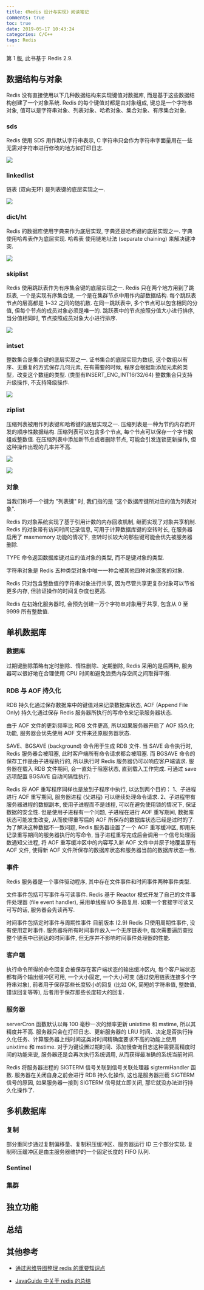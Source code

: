```yaml
---
title: 《Redis 设计与实现》阅读笔记
comments: true
toc: true
date: 2019-05-17 10:43:24
categories: C/C++
tags: Redis
---
```


第 1 版, 此书基于 Redis 2.9.

<!--more-->

## 数据结构与对象

Redis 没有直接使用以下几种数据结构来实现键值对数据库, 而是基于这些数据结构创建了一个对象系统.
Redis 的每个键值对都是由对象组成, 键总是一个字符串对象, 值可以是字符串对象、列表对象、哈希对象、集合对象、有序集合对象.

### sds

Redis 使用 SDS 用作默认字符串表示, C 字符串只会作为字符串字面量用在一些无需对字符串进行修改的地方如打印日志.

![](/images/redis-sds.png)

### linkedlist

链表 (双向无环) 是列表键的底层实现之一.

![](/images/redis-list.png)

### dict/ht

Redis 的数据库使用字典来作为底层实现, 字典还是哈希键的底层实现之一.
字典 使用哈希表作为底层实现.
哈希表 使用链地址法 (separate chaining) 来解决键冲突.

![](/images/redis-ht.png)

### skiplist

Redis 使用跳跃表作为有序集合键的底层实现之一.
Redis 只在两个地方用到了跳跃表, 一个是实现有序集合键, 一个是在集群节点中用作内部数据结构.
每个跳跃表节点的层高都是 1~32 之间的随机数.
在同一跳跃表中, 多个节点可以包含相同的分值, 但每个节点的成员对象必须是唯一的.
跳跃表中的节点按照分值大小进行排序, 当分值相同时, 节点按照成员对象大小进行排序.

![](/images/redis-sl.png)

### intset

整数集合是集合键的底层实现之一.
证书集合的底层实现为数组, 这个数组以有序、无重复的方式保存几何元素, 在有需要的时候, 程序会根据新添加元素的类型，改变这个数组的类型. (类型有INSERT_ENC_INT16/32/64)
整数集合只支持升级操作, 不支持降级操作.

![](/images/redis-intset.png)

### ziplist

压缩列表被用作列表键和哈希键的底层实现之一.
压缩列表是一种为节约内存而开发的顺序性数据结构.
压缩列表可以包含多个节点, 每个节点可以保存一个字节数组或整数值.
在压缩列表中添加新节点或者删除节点, 可能会引发连锁更新操作, 但这种操作出现的几率并不高.

![](/images/redis-ziplist1.png)

![](/images/redis-ziplist2.png)

### 对象

当我们称呼一个键为 "列表键" 时, 我们指的是 "这个数据库键所对应的值为列表对象".

Redis 的对象系统实现了基于引用计数的内存回收机制, 继而实现了对象共享机制.
Redis 的对象带有访问时间记录信息, 可用于计算数据库键的空转时长, 在服务器启用了 maxmemory 功能的情况下, 空转时长较大的那些键可能会优先被服务器删除.

TYPE 命令返回数据库键对应的值对象的类型, 而不是键对象的类型.

字符串对象是 Redis 五种类型对象中唯一一种会被其他四种对象嵌套的对象.

Redis 只对包含整数值的字符串对象进行共享, 因为尽管共享更复杂对象可以节省更多内存, 但验证操作的时间复杂度也更高.

Redis 在初始化服务器时, 会预先创建一万个字符串对象用于共享, 包含从 0 至 9999 所有整数值.

## 单机数据库

### 数据库

过期键删除策略有定时删除、惰性删除、定期删除, Redis 采用的是后两种, 服务器可以很好地在合理使用 CPU 时间和避免浪费内存空间之间取得平衡.

### RDB 与 AOF 持久化

RDB 持久化通过保存数据库中的键值对来记录数据库状态, AOF (Append File Only) 持久化通过保存 Redis 服务器所执行的写命令来记录服务器状态.

由于 AOF 文件的更新频率比 RDB 文件更高, 所以如果服务器开启了 AOF 持久化功能, 服务器会优先使用 AOF 文件来还原服务器状态.

SAVE、BGSAVE (background) 命令用于生成 RDB 文件.
当 SAVE 命令执行时, Redis 服务器会被阻塞, 此时客户端所有命令请求都会被阻塞. 
而 BGSAVE 命令的保存工作是由子进程执行的, 所以执行时 Redis 服务器仍可以响应客户端请求.
服务器在载入 RDB 文件期间, 会一直处于阻塞状态, 直到载入工作完成.
可通过 save 选项配置 BGSAVE 自动间隔性执行.

Redis 将 AOF 重写程序同样也是放到子程序中执行, 以达到两个目的：
1、子进程进行 AOF 重写期间, 服务器进程 (父进程) 可以继续处理命令请求.
2、子进程带有服务器进程的数据副本, 使用子进程而不是线程, 可以在避免使用锁的情况下,  保证数据的安全性.
但是使用子进程有一个问题, 子进程在进行 AOF 重写期间, 数据库状态可能发生改变, 从而使得重写后的 AOF 所保存的数据库状态已经是过时的了.
为了解决这种数据不一致问题, Redis 服务器设置了一个 AOF 重写缓冲区, 即用来记录重写期间的服务器执行的写命令, 当子进程重写完成后会调用一个信号处理函数通知父进程, 将 AOF 重写缓冲区中的内容写入新 AOF 文件中并原子地覆盖原有 AOF 文件, 使得新 AOF 文件所保存的数据库状态和服务器当前的数据库状态一致.

### 事件

Redis 服务器是一个事件驱动程序, 其中存在文件事件和时间事件两种事件类型.

文件事件包括可写事件与可读事件.
Redis 基于 Reactor 模式开发了自己的文件事件处理器 (file event handler), 采用单线程 I/O 多路复用.
如果一个套接字可读又可写的话, 服务器会先读再写.

时间事件包括定时事件与周期性事件
目前版本 (2.9) Redis  只使用周期性事件, 没有使用定时事件.
服务器将所有时间事件放入一个无序链表中, 每次需要遍历查找整个链表中已到达的时间事件, 但无序并不影响时间事件处理器的性能.

### 客户端

执行命令所得的命令回复会被保存在客户端状态的输出缓冲区内, 每个客户端状态都有两个输出缓冲区可用, 一个大小固定, 一个大小可变 (通过使用链表连接多个字符串对象), 前者用于保存那些长度较小的回复 (比如 OK, 简短的字符串值, 整数值, 错误回复等等), 后者用于保存那些长度较大的回复.

### 服务器

serverCron 函数默认以每 100 毫秒一次的频率更新 unixtime 和 mstime, 所以其精度并不高.
服务器只会在打印日志、更新服务器的 LRU 时间、决定是否执行持久化任务、计算服务器上线时间这类对时间精确度要求不高的功能上使用 unixtime 和 mstime.
对于为键设置过期时间、添加慢查询日志这种需要高精度时间的功能来说, 服务器还是会再次执行系统调用, 从而获得最准确的系统当前时间.

Redis 将服务器进程的 SIGTERM 信号关联到信号关联处理器 sigtermHandler 函数. 服务器在关闭自身之前会进行 RDB 持久化操作, 这也是服务器拦截 SIGTERM 信号的原因, 如果服务器一接到 SIGTERM 信号就立即关闭, 那它就没办法进行持久化操作了.

## 多机数据库

### 复制

部分重同步通过复制偏移量、复制积压缓冲区、服务器运行 ID 三个部分实现.
复制积压缓冲区是由主服务器维护的一个固定长度的 FIFO 队列.

### Sentinel

### 集群

## 独立功能

## 总结

## 其他参考

- [通过思维导图整理 redis 的重要知识点](https://github.com/Weiwf/redis-mindmap)

- [JavaGuide 中关于 redis 的总结](https://github.com/Snailclimb/JavaGuide/tree/master/docs/database/Redis)